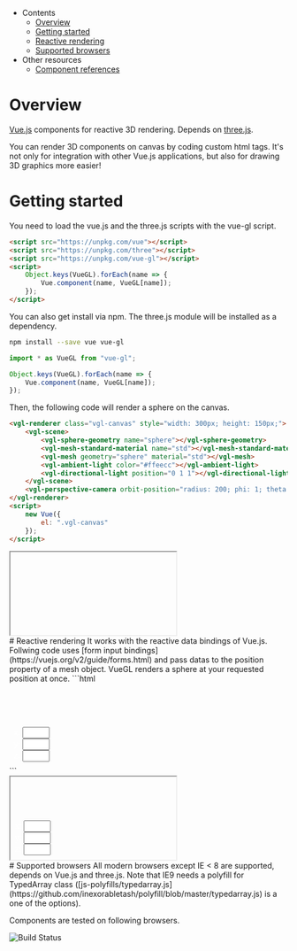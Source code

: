 * Contents
    * [Overview](#overview)
    * [Getting started](#getting-started)
    * [Reactive rendering](#reactive-rendering)
    * [Supported browsers](#supported-browsers)
* Other resources
    * [Component references](reference)

# Overview
[Vue.js](https://vuejs.org) components for reactive 3D rendering. Depends on [three.js](https://threejs.org/).

You can render 3D components on canvas by coding custom html tags. It's not only for integration with other Vue.js applications, but also for drawing 3D graphics more easier!
# Getting started
You need to load the vue.js and the three.js scripts with the vue-gl script.
```html
<script src="https://unpkg.com/vue"></script>
<script src="https://unpkg.com/three"></script>
<script src="https://unpkg.com/vue-gl"></script>
<script>
    Object.keys(VueGL).forEach(name => {
        Vue.component(name, VueGL[name]);
    });
</script>
```
You can also get install via npm. The three.js module will be installed as a dependency.
```sh
npm install --save vue vue-gl
```
```js
import * as VueGL from "vue-gl";

Object.keys(VueGL).forEach(name => {
    Vue.component(name, VueGL[name]);
});
```
Then, the following code will render a sphere on the canvas.
```html
<vgl-renderer class="vgl-canvas" style="width: 300px; height: 150px;">
    <vgl-scene>
        <vgl-sphere-geometry name="sphere"></vgl-sphere-geometry>
        <vgl-mesh-standard-material name="std"></vgl-mesh-standard-material>
        <vgl-mesh geometry="sphere" material="std"></vgl-mesh>
        <vgl-ambient-light color="#ffeecc"></vgl-ambient-light>
        <vgl-directional-light position="0 1 1"></vgl-directional-light>
    </vgl-scene>
    <vgl-perspective-camera orbit-position="radius: 200; phi: 1; theta: 1;"></vgl-perspective-camera>
</vgl-renderer>
<script>
    new Vue({
        el: ".vgl-canvas"
    });
</script>
```
<div class="vgl-example"><iframe class="vgl-example__content" srcdoc="
    <style>
        body {
            margin: 0;
            overflow: hidden;
        }
        .vgl-canvas {
            height: 100vh;
        }
    </style>
    <vgl-renderer class='vgl-canvas'>
        <vgl-scene>
            <vgl-sphere-geometry name='sphere'></vgl-sphere-geometry>
            <vgl-mesh-standard-material name='std'></vgl-mesh-standard-material>
            <vgl-mesh geometry='sphere' material='std'></vgl-mesh>
            <vgl-ambient-light color='#ffeecc'></vgl-ambient-light>
            <vgl-directional-light position='0 1 1'></vgl-directional-light>
        </vgl-scene>
        <vgl-perspective-camera orbit-position='radius: 200; phi: 1; theta: 1;'></vgl-perspective-camera>
    </vgl-renderer>
    <script src='https://unpkg.com/vue/dist/vue.min.js'></script>
    <script src='https://unpkg.com/three/build/three.js'></script>
    <script src='js/vue-gl.js'></script>
    <script>
        Object.keys(VueGL).forEach(function(name) {
            Vue.component(name, VueGL[name]);
        });
        const vm = new Vue({
            el: '.vgl-canvas'
        });
    </script>
"></iframe></div>
# Reactive rendering
It works with the reactive data bindings of Vue.js. Follwing code uses [form input bindings](https://vuejs.org/v2/guide/forms.html) and pass datas to the position property of a mesh object. VueGL renders a sphere at your requested position at once.
```html
<div id="vgl-app" style="position: relative; width: 300px; height: 150px;">
    <vgl-renderer style="width: 100%; height: 100%;">
        <vgl-scene>
            <vgl-sphere-geometry name="sphere" radius=25></vgl-sphere-geometry>
            <vgl-mesh-standard-material name="std"></vgl-mesh-standard-material>
            <vgl-mesh geometry="sphere" material="std" :position="`${x} ${y} ${z}`"></vgl-mesh>
            <vgl-axis-helper size=140></vgl-axis-helper>
            <vgl-ambient-light color="#ffeecc"></vgl-ambient-light>
            <vgl-directional-light position="0 1 1"></vgl-directional-light>
        </vgl-scene>
        <vgl-perspective-camera orbit-position="radius: 200; phi: 1; theta: 0.5;"></vgl-perspective-camera>
    </vgl-renderer>
    <div style="position: absolute; bottom: .5rem; left: .5rem; color: #fff;">
        x: <input size=3 v-model="x"><br>
        y: <input size=3 v-model="y"><br>
        z: <input size=3 v-model="z">
    </div>
</div>
<script>
    const vm = new Vue({
        el: '#vgl-app',
        data: {
            x: 50,
            y: 0,
            z: 0
        }
    });
</script>
```
<div class="vgl-example"><iframe class="vgl-example__content" srcdoc="
    <style>
        body {
            margin: 0;
            overflow: hidden;
        }
        .vgl-canvas {
            height: 100vh;
        }
        .position-input {
            position: fixed;
            bottom: .5rem;
            left: .5rem;
            color: #fff;
        }
    </style>
    <div id='vgl-app'>
        <vgl-renderer class='vgl-canvas'>
            <vgl-scene>
                <vgl-sphere-geometry name='sphere' radius=25></vgl-sphere-geometry>
                <vgl-mesh-standard-material name='std'></vgl-mesh-standard-material>
                <vgl-axis-helper size=140></vgl-axis-helper>
                <vgl-mesh geometry='sphere' material='std' :position='`${x} ${y} ${z}`'></vgl-mesh>
                <vgl-ambient-light color='#ffeecc'></vgl-ambient-light>
                <vgl-directional-light position='0 1 1'></vgl-directional-light>
            </vgl-scene>
            <vgl-perspective-camera orbit-position='radius: 200; phi: 1; theta: 0.5;'></vgl-perspective-camera>
        </vgl-renderer>
        <div class='position-input'>
            x: <input size=3 v-model='x'><br>
            y: <input size=3 v-model='y'><br>
            z: <input size=3 v-model='z'>
        </div>
    </div>
    <script src='https://unpkg.com/vue/dist/vue.min.js'></script>
    <script src='https://unpkg.com/three/build/three.js'></script>
    <script src='js/vue-gl.js'></script>
    <script>
        Object.keys(VueGL).forEach(function(name) {
            Vue.component(name, VueGL[name]);
        });
        const vm = new Vue({
            el: '#vgl-app',
            data: {
                x: 50,
                y: 0,
                z: 0
            }
        });
    </script>
"></iframe></div>
# Supported browsers
All modern browsers except IE < 8 are supported, depends on Vue.js and three.js. Note that IE9 needs a polyfill for TypedArray class ([js-polyfills/typedarray.js](https://github.com/inexorabletash/polyfill/blob/master/typedarray.js) is a one of the options).

Components are tested on following browsers.

![Build Status](https://saucelabs.com/browser-matrix/vuegl.svg)
<script src="https://unpkg.com/srcdoc-polyfill@1.0.0/srcdoc-polyfill.min.js"></script>
